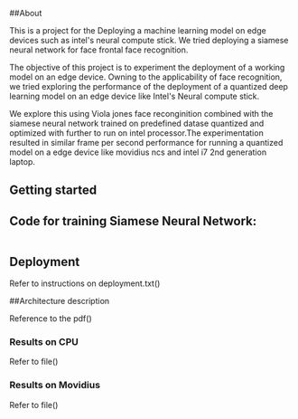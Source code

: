##About

This is a project for the Deploying a machine learning model on edge devices such as intel's neural compute stick. We tried deploying a siamese neural network for face frontal face recognition. 

The objective of this project is to experiment the deployment of a working model on an edge device. Owning to the applicability of face recognition, we tried exploring the performance of the deployment of a quantized deep learning model on an edge device like  Intel's Neural compute stick. 

We explore this using Viola jones face reconginition combined with the siamese neural network trained on predefined datase quantized and optimized with further to run on intel processor.The experimentation resulted in similar frame per second performance for running a quantized model on a edge device like movidius ncs and intel i7 2nd generation laptop. 

## Getting started

## Code for training Siamese Neural Network:

```sh

```

## Deployment

Refer to instructions on deployment.txt()

##Architecture description

Reference to the pdf()
 
### Results on CPU

Refer to file()

### Results on Movidius

Refer to file()
